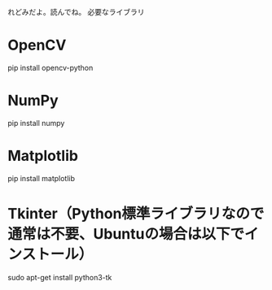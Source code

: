 れどみだよ。読んでね。
必要なライブラリ
# OpenCV
pip install opencv-python

# NumPy
pip install numpy

# Matplotlib
pip install matplotlib

# Tkinter（Python標準ライブラリなので通常は不要、Ubuntuの場合は以下でインストール）
sudo apt-get install python3-tk